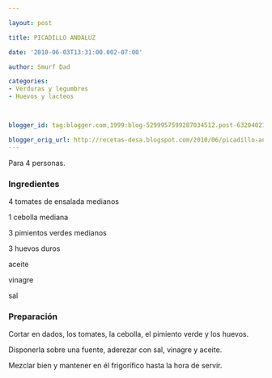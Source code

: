 ```yaml
---

layout: post

title: PICADILLO ANDALUZ

date: '2010-06-03T13:31:00.002-07:00'

author: Smurf Dad

categories:
- Verduras y legumbres
- Huevos y lacteos



blogger_id: tag:blogger.com,1999:blog-5299957599287034512.post-6320402142395367032

blogger_orig_url: http://recetas-desa.blogspot.com/2010/06/picadillo-andaluz.html
---
```


Para 4 personas.

<h3>Ingredientes</h3>

4 tomates de ensalada medianos

1 cebolla mediana

3 pimientos verdes medianos

3 huevos duros

aceite

vinagre

sal

<h3>Preparación</h3>

Cortar en dados, los tomates, la cebolla, el pimiento verde y los huevos.

Disponerla sobre una fuente, aderezar con sal, vinagre y aceite.

Mezclar bien y mantener en él frigorífico hasta la hora de servir.